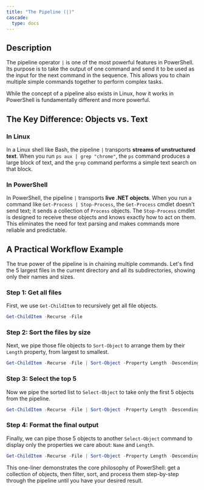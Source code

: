 ```yaml
---
title: "The Pipeline (|)"
cascade:
  type: docs
---
```


## Description

The pipeline operator `|` is one of the most powerful features in PowerShell. Its purpose is to take the output of one command and send it to be used as the input for the next command in the sequence. This allows you to chain multiple simple commands together to perform complex tasks.

While the concept of a pipeline also exists in Linux, how it works in PowerShell is fundamentally different and more powerful.

## The Key Difference: Objects vs. Text

### In Linux

In a Linux shell like Bash, the pipeline `|` transports **streams of unstructured text**. When you run `ps aux | grep "chrome"`, the `ps` command produces a large block of text, and the `grep` command performs a simple text search on that block.

### In PowerShell

In PowerShell, the pipeline `|` transports **live .NET objects**. When you run a command like `Get-Process | Stop-Process`, the `Get-Process` cmdlet doesn't send text; it sends a collection of `Process` objects. The `Stop-Process` cmdlet is designed to receive these objects and knows exactly how to act on them. This eliminates the need for text parsing and makes commands more reliable and predictable.

## A Practical Workflow Example

The true power of the pipeline is in chaining multiple commands. Let's find the 5 largest files in the current directory and all its subdirectories, showing only their names and sizes.

### Step 1: Get all files

First, we use `Get-ChildItem` to recursively get all file objects.

```powershell
Get-ChildItem -Recurse -File
```

### Step 2: Sort the files by size

Next, we pipe those file objects to `Sort-Object` to arrange them by their `Length` property, from largest to smallest.

```powerShell
Get-ChildItem -Recurse -File | Sort-Object -Property Length -Descending
```

### Step 3: Select the top 5

Now we pipe the sorted list to `Select-Object` to take only the first 5 objects from the pipeline.

```powerShell
Get-ChildItem -Recurse -File | Sort-Object -Property Length -Descending | Select-Object -First 5
```

### Step 4: Format the final output

Finally, we can pipe those 5 objects to another `Select-Object` command to display only the properties we care about: `Name` and `Length`.

```powerShell
Get-ChildItem -Recurse -File | Sort-Object -Property Length -Descending | Select-Object -First 5 | Select-Object Name, Length
```

This one-liner demonstrates the core philosophy of PowerShell: get a collection of objects, then filter, sort, and process them step-by-step through the pipeline until you have your desired result.
